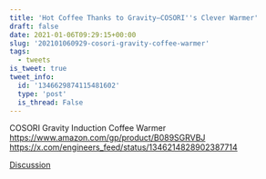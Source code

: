 ```yaml
---
title: 'Hot Coffee Thanks to Gravity—COSORI''s Clever Warmer'
draft: false
date: 2021-01-06T09:29:15+00:00
slug: '202101060929-cosori-gravity-coffee-warmer'
tags:
  - tweets
is_tweet: true
tweet_info:
  id: '1346629874115481602'
  type: 'post'
  is_thread: False
---
```




COSORI Gravity Induction Coffee Warmer
<https://www.amazon.com/gp/product/B089SGRVBJ> <https://x.com/engineers_feed/status/1346214828902387714>

[Discussion](https://x.com/sytelus/status/1346629874115481602)
